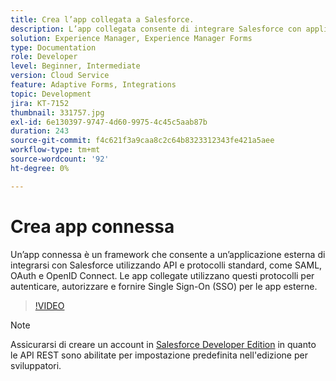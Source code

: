 ```yaml
---
title: Crea l’app collegata a Salesforce.
description: L’app collegata consente di integrare Salesforce con applicazioni di terze parti, come AEM Forms e Salesforce.
solution: Experience Manager, Experience Manager Forms
type: Documentation
role: Developer
level: Beginner, Intermediate
version: Cloud Service
feature: Adaptive Forms, Integrations
topic: Development
jira: KT-7152
thumbnail: 331757.jpg
exl-id: 6e130397-9747-4d60-9975-4c45c5aab87b
duration: 243
source-git-commit: f4c621f3a9caa8c2c64b8323312343fe421a5aee
workflow-type: tm+mt
source-wordcount: '92'
ht-degree: 0%

---
```


# Crea app connessa

Un’app connessa è un framework che consente a un’applicazione esterna di integrarsi con Salesforce utilizzando API e protocolli standard, come SAML, OAuth e OpenID Connect. Le app collegate utilizzano questi protocolli per autenticare, autorizzare e fornire Single Sign-On (SSO) per le app esterne.

>[!VIDEO](https://video.tv.adobe.com/v/331757?quality=12&learn=on)

>[!NOTE]
>Assicurarsi di creare un account in [Salesforce Developer Edition](https://developer.salesforce.com/signup) in quanto le API REST sono abilitate per impostazione predefinita nell&#39;edizione per sviluppatori.
